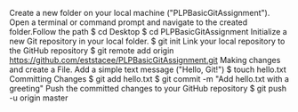 Create a new folder on your local machine ("PLPBasicGitAssignment").
Open a terminal or command prompt and navigate to the created folder.Follow the path
$ cd Desktop
$ cd PLPBasicGitAssignment
Initialize a new Git repository in your local folder.
$ git init
Link your local repository to the GitHub repository
$ git remote add origin https://github.com/eststacee/PLPBasicGitAssignment.git
Making changes and create a File. Add a simple text message ("Hello, Git!")
$ touch hello.txt
Committing Changes
$ git add hello.txt
$ git commit -m "Add hello.txt with a greeting"
Push the committed changes to your GitHub repository
$ git push -u origin master

